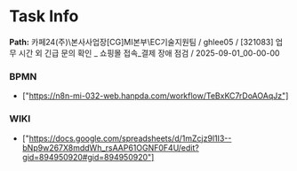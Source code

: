 # Task Info

**Path:** 카페24(주)\본사사업장\[CG]MI본부\EC기술지원팀 / ghlee05 / [321083] 업무 시간 외 긴급 문의 확인 _ 쇼핑몰 접속_결제 장애 점검 / 2025-09-01_00-00-00

### BPMN
- ["https://n8n-mi-032-web.hanpda.com/workflow/TeBxKC7rDoAOAqJz"]

### WIKI
- ["https://docs.google.com/spreadsheets/d/1mZcjz9l1I3--bNp9w267X8mddWh_rsAAP61OGNF0F4U/edit?gid=894950920#gid=894950920"]

